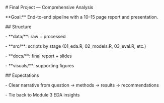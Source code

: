 \# Final Project — Comprehensive Analysis



\*\*Goal:\*\* End-to-end pipeline with a 10–15 page report and presentation.



\## Structure

\- \*\*data/\*\*: raw + processed

\- \*\*src/\*\*: scripts by stage (01\_eda.R, 02\_models.R, 03\_eval.R, etc.)

\- \*\*docs/\*\*: final report + slides

\- \*\*visuals/\*\*: supporting figures



\## Expectations

\- Clear narrative from question → methods → results → recommendations

\- Tie back to Module 3 EDA insights



